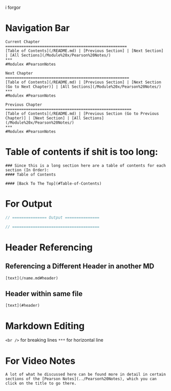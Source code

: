 i forgor

# Navigation Bar
```
Current Chapter
=====================================================
[Table of Contents](/README.md) | [Previous Section] | [Next Section] | [All Sections](/Module%20x/Pearson%20Notes/)
***
#Modulex #PearsonNotes

Next Chapter
======================================================
[Table of Contents](/README.md) | [Previous Section] | [Next Section (Go to Next Chapter)] | [All Sections](/Module%20x/Pearson%20Notes/)
***
#Modulex #PearsonNotes

Previous Chapter
=======================================================
[Table of Contents](/README.md) | [Previous Section (Go to Previous Chapter)] | [Next Section] | [All Sections](/Module%20x/Pearson%20Notes/)
***
#Modulex #PearsonNotes
```

# Table of contents if shit is too long:
```
### Since this is a long section here are a table of contents for each section (In Order):
#### Table of Contents

#### [Back To The Top](#Table-of-Contents)
```

# For Output
```c++
// =============== Output ===============

// ======================================
```

# Header Referencing
## Referencing a Different Header in another MD
`[text](/name.md#header)`
## Header within same file
`[text](#header)`

# Markdown Editing
`<br />` for breaking lines
`***` for horizontal line

# For Video Notes
`A lot of what he discussed here can be found more in detail in certain sections of the [Pearson Notes](../Pearson%20Notes), which you can click on the title to go there.`